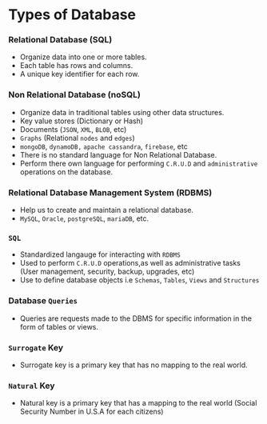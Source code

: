 # Types of Database

### Relational Database (SQL)
- Organize data into one or more tables.
- Each table has rows and columns.
- A unique key identifier for each row.

### Non Relational Database (noSQL)
- Organize data in traditional tables using other data structures.
- Key value stores (Dictionary or Hash)
- Documents (`JSON`, `XML`, `BLOB`, etc)
- `Graphs` (Relational `nodes` and `edges`)
- `mongoDB`, `dynamoDB,` `apache cassandra`, `firebase`, etc
- There is no standard language for Non Relational Database.
- Perform there own language for performing `C.R.U.D` and `administrative` operations on the database.

### Relational Database Management System (RDBMS)
- Help us to create and maintain a relational database.
- `MySQL`, `Oracle`, `postgreSQL`, `mariaDB`, etc.

### `SQL`
- Standardized langauge for interacting with `RDBMS`
- Used to perform `C.R.U.D` operations,as well as administrative tasks (User management, security, backup, upgrades, etc)
- Use to define database objects i.e `Schemas`, `Tables`, `Views` and `Structures`

### Database `Queries`
- Queries are requests made to the DBMS for specific information in the form of tables or views.

### `Surrogate` Key
- Surrogate key is a primary key that has no mapping to the real world.

### `Natural` Key
- Natural key is a primary key that has a mapping to the real world (Social Security Number in U.S.A for each citizens)
